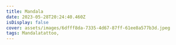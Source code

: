```yaml
---
title: Mandala
date: 2023-05-28T20:24:40.460Z
isDisplay: false
cover: assets/images/6dfff8da-7335-4d67-87ff-61ee8a577b3d.jpeg
tags: Mandalatattoo,
---
```

